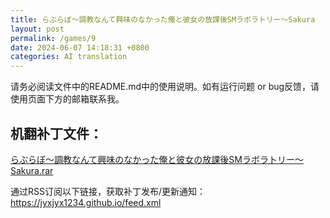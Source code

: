 ```yaml
---
title: らぶらぼ～調教なんて興味のなかった俺と彼女の放課後SMラボラトリー～Sakura
layout: post
permalink: /games/9
date: 2024-06-07 14:18:31 +0800
categories: AI translation
---
```



请务必阅读文件中的README.md中的使用说明。如有运行问题 or bug反馈，请使用页面下方的邮箱联系我。

## 机翻补丁文件：

[らぶらぼ～調教なんて興味のなかった俺と彼女の放課後SMラボラトリー～Sakura.rar](../resources/%E3%82%89%E3%81%B6%E3%82%89%E3%81%BC%EF%BD%9E%E8%AA%BF%E6%95%99%E3%81%AA%E3%82%93%E3%81%A6%E8%88%88%E5%91%B3%E3%81%AE%E3%81%AA%E3%81%8B%E3%81%A3%E3%81%9F%E4%BF%BA%E3%81%A8%E5%BD%BC%E5%A5%B3%E3%81%AE%E6%94%BE%E8%AA%B2%E5%BE%8CSM%E3%83%A9%E3%83%9C%E3%83%A9%E3%83%88%E3%83%AA%E3%83%BC%EF%BD%9ESakura.rar)

 

通过RSS订阅以下链接，获取补丁发布/更新通知：https://jyxjyx1234.github.io/feed.xml

